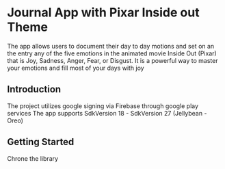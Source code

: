Journal App with Pixar Inside out Theme
=========================

The app allows users to document their day to day motions and set on an the entry any of the five emotions in the animated movie Inside Out (Pixar) that is Joy, Sadness, Anger, Fear, or Disgust. It is a powerful way to master your emotions and fill most of your days with joy

Introduction
------------

The project utilizes google signing via Firebase through google play services
The app supports SdkVersion 18 - SdkVersion 27 (Jellybean - Oreo)

Getting Started
---------------

Chrone the library


